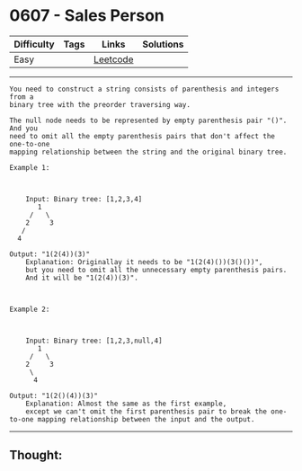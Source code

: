 # 0607 - Sales Person

Difficulty  | Tags | Links | Solutions
----------- | ---- | ----- | -----
Easy |  | [Leetcode](https://leetcode.com/problems/sales-person/description/) |


-----------

```
You need to construct a string consists of parenthesis and integers from a
binary tree with the preorder traversing way.

The null node needs to be represented by empty parenthesis pair "()". And you
need to omit all the empty parenthesis pairs that don't affect the one-to-one
mapping relationship between the string and the original binary tree.

Example 1:



    Input: Binary tree: [1,2,3,4]       1     /   \    2     3   /      4     Output: "1(2(4))(3)"
    Explanation: Originallay it needs to be "1(2(4)())(3()())",
    but you need to omit all the unnecessary empty parenthesis pairs.
    And it will be "1(2(4))(3)".



Example 2:



    Input: Binary tree: [1,2,3,null,4]       1     /   \    2     3     \        4 Output: "1(2()(4))(3)"
    Explanation: Almost the same as the first example,
    except we can't omit the first parenthesis pair to break the one-to-one mapping relationship between the input and the output.
```

-----------

## Thought:
